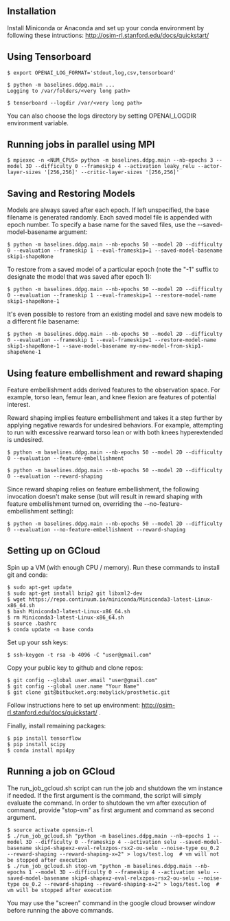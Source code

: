 ## Installation

Install Miniconda or Anaconda and set up your conda environment by following these intructions: http://osim-rl.stanford.edu/docs/quickstart/

## Using Tensorboard

    $ export OPENAI_LOG_FORMAT='stdout,log,csv,tensorboard'

    $ python -m baselines.ddpg.main ...
    Logging to /var/folders/<very long path>

    $ tensorboard --logdir /var/<very long path>

You can also choose the logs directory by setting OPENAI_LOGDIR environment variable.

## Running jobs in parallel using MPI

    $ mpiexec -n <NUM_CPUS> python -m baselines.ddpg.main --nb-epochs 3 --model 3D --difficulty 0 --frameskip 4 --activation leaky_relu --actor-layer-sizes '[256,256]' --critic-layer-sizes '[256,256]'

## Saving and Restoring Models

Models are always saved after each epoch. If left unspecified, the base filename is generated randomly. Each saved model file is appended with epoch number. To specify a base name for the saved files, use the --saved-model-basename argument:

    $ python -m baselines.ddpg.main --nb-epochs 50 --model 2D --difficulty 0 --evaluation --frameskip 1 --eval-frameskip=1 --saved-model-basename skip1-shapeNone

To restore from a saved model of a particular epoch (note the "-1" suffix to designate the model that was saved after epoch 1):

    $ python -m baselines.ddpg.main --nb-epochs 50 --model 2D --difficulty 0 --evaluation --frameskip 1 --eval-frameskip=1 --restore-model-name skip1-shapeNone-1

It's even possible to restore from an existing model and save new models to a different file basename:

	$ python -m baselines.ddpg.main --nb-epochs 50 --model 2D --difficulty 0 --evaluation --frameskip 1 --eval-frameskip=1 --restore-model-name skip1-shapeNone-1 --save-model-basename my-new-model-from-skip1-shapeNone-1

## Using feature embellishment and reward shaping

Feature embellishment adds derived features to the
observation space. For example, torso lean, femur lean,
and knee flexion are features of potential interest.

Reward shaping implies feature embellishment and takes
it a step further by applying negative rewards for
undesired behaviors. For example, attempting to run
with excessive rearward torso lean or with both
knees hyperextended is undesired.

    $ python -m baselines.ddpg.main --nb-epochs 50 --model 2D --difficulty 0 --evaluation --feature-embellishment

    $ python -m baselines.ddpg.main --nb-epochs 50 --model 2D --difficulty 0 --evaluation --reward-shaping

Since reward shaping relies on feature embellishment,
the following invocation doesn't make sense (but will
result in reward shaping with feature embellishment
turned on, overriding the --no-feature-embellishment
setting):

    $ python -m baselines.ddpg.main --nb-epochs 50 --model 2D --difficulty 0 --evaluation --no-feature-embellishment --reward-shaping

## Setting up on GCloud

Spin up a VM (with enough CPU / memory). Run these commands to install git and conda:

    $ sudo apt-get update
    $ sudo apt-get install bzip2 git libxml2-dev
    $ wget https://repo.continuum.io/miniconda/Miniconda3-latest-Linux-x86_64.sh
    $ bash Miniconda3-latest-Linux-x86_64.sh
    $ rm Miniconda3-latest-Linux-x86_64.sh
    $ source .bashrc
    $ conda update -n base conda

Set up your ssh keys:

    $ ssh-keygen -t rsa -b 4096 -C "user@gmail.com"

Copy your public key to github and clone repos:

    $ git config --global user.email "user@gmail.com"
    $ git config --global user.name "Your Name"
    $ git clone git@bitbucket.org:mobylick/prosthetic.git

Follow instructions here to set up environment: http://osim-rl.stanford.edu/docs/quickstart/ .

Finally, install remaining packages:

    $ pip install tensorflow
    $ pip install scipy
    $ conda install mpi4py

## Running a job on GCloud

The run_job_gcloud.sh script can run the job and shutdown the vm instance if needed. If the first argument is the command, the script will simply evaluate the command. In order to shutdown the vm after execution of command, provide "stop-vm" as first argument and command as second argument.

    $ source activate opensim-rl
    $ ./run_job_gcloud.sh "python -m baselines.ddpg.main --nb-epochs 1 --model 3D --difficulty 0 --frameskip 4 --activation selu --saved-model-basename skip4-shapexz-eval-relxzpos-rsx2-ou-selu --noise-type ou_0.2 --reward-shaping --reward-shaping-x=2" > logs/test.log  # vm will not be stopped after execution
    $ ./run_job_gcloud.sh stop-vm "python -m baselines.ddpg.main --nb-epochs 1 --model 3D --difficulty 0 --frameskip 4 --activation selu --saved-model-basename skip4-shapexz-eval-relxzpos-rsx2-ou-selu --noise-type ou_0.2 --reward-shaping --reward-shaping-x=2" > logs/test.log  # vm will be stopped after execution

You may use the "screen" command in the google cloud browser window before running the above commands.
